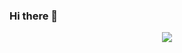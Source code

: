 ### Hi there 👋


<div align="center"> <img src="https://visitor-badge.glitch.me/badge?page_id=sun0225SUN" /> </div>
